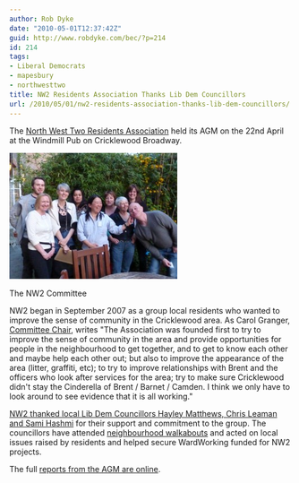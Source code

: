 ```yaml
---
author: Rob Dyke
date: "2010-05-01T12:37:42Z"
guid: http://www.robdyke.com/bec/?p=214
id: 214
tags:
- Liberal Democrats
- mapesbury
- northwesttwo
title: NW2 Residents Association Thanks Lib Dem Councillors
url: /2010/05/01/nw2-residents-association-thanks-lib-dem-councillors/
---
```

The [North West Two Residents Association](http://northwesttwo.co.uk/index.php?id=8 "NW2 RA") held its AGM on the 22nd April at the Windmill Pub on Cricklewood Broadway.

<div id="attachment_217" style="width: 310px" class="wp-caption aligncenter">
  <a href="/pubfiles/2010/05/P1000400.jpg"><img class="size-medium wp-image-217" title="The NW2 Committee" src="/pubfiles/2010/05/P1000400-300x225.jpg" alt="Photo of people standing as group" width="300" height="225" /></a>
  
  <p class="wp-caption-text">
    The NW2 Committee
  </p>
</div>

NW2 began in September 2007 as a group local residents who wanted to improve the sense of community in the Cricklewood area. As Carol Granger, [Committee Chair](http://www.northwesttwo.co.uk/index.php?id=9), writes "The Association was founded first to try to improve the sense of community in the area and provide opportunities for people in the neighbourhood to get together, and to get to know each other and maybe help each other out; but also to improve the appearance of the area (litter, graffiti, etc); to try to improve relationships with Brent and the officers who look after services for the area; try to make sure Cricklewood didn't stay the Cinderella of Brent / Barnet / Camden. I think we only have to look around to see evidence that it is all working."

[NW2 thanked local Lib Dem Councillors Hayley Matthews, Chris Leaman and Sami Hashmi](http://northwesttwo.co.uk/gallery.php?id=38) for their support and commitment to the group. The councillors have attended [neighbourhood walkabouts](http://www.robdyke.com/noc/2008/06/06/neighbourhood-walkabout-with-nw2/) and acted on local issues raised by residents and helped secure WardWorking funded for NW2 projects.

The full [reports from the AGM are online](http://northwesttwo.co.uk/gallery.php?id=38).